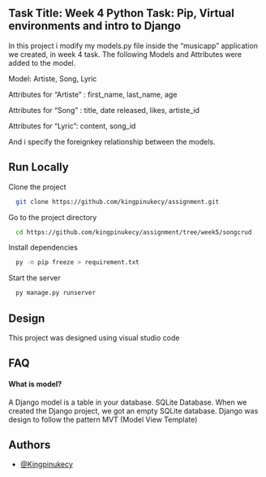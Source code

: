 
## Task Title: Week 4 Python Task: Pip, Virtual environments and intro to Django
In this project i modify my models.py file inside the “musicapp” application we created,
in week 4 task.
The following Models and Attributes were added to the model.

Model: Artiste, Song, Lyric

Attributes for “Artiste” : first_name, last_name, age

Attributes for “Song” : title, date released, likes, artiste_id

Attributes for “Lyric”: content, song_id

And i specify the foreignkey relationship between the models.


## Run Locally

Clone the project

```bash
  git clone https://github.com/kingpinukecy/assignment.git
```

Go to the project directory

```bash
  cd https://github.com/kingpinukecy/assignment/tree/week5/songcrud
```

Install dependencies

```bash
  py -m pip freeze > requirement.txt
```

Start the server

```bash
  py manage.py runserver
```


## Design

This project was designed using visual studio code



## FAQ

#### What is model?

A Django model is a table in your database. 
SQLite Database. When we created the Django project, 
we got an empty SQLite database.
Django was design to follow the pattern MVT (Model View Template)

## Authors

- [@Kingpinukecy](https://www.github.com/Kingpinukecy)

